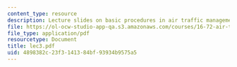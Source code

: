 ```yaml
---
content_type: resource
description: Lecture slides on basic procedures in air traffic management.
file: https://ol-ocw-studio-app-qa.s3.amazonaws.com/courses/16-72-air-traffic-control-fall-2006/4898382c23f3141384bf93934b9575a5_lec3.pdf
file_type: application/pdf
resourcetype: Document
title: lec3.pdf
uid: 4898382c-23f3-1413-84bf-93934b9575a5
---
```

